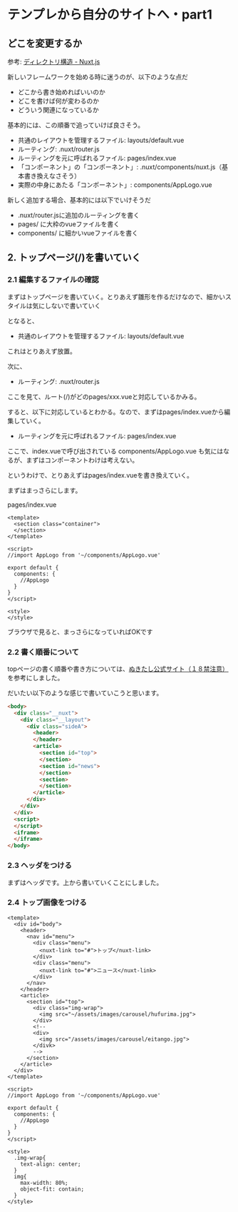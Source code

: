 # テンプレから自分のサイトへ・part1

## どこを変更するか
参考: [ディレクトリ構造 - Nuxt.js](https://ja.nuxtjs.org/guide/directory-structure/)

新しいフレームワークを始める時に迷うのが、以下のような点だ

- どこから書き始めればいいのか
- どこを書けば何が変わるのか
- どういう関連になっているか

基本的には、この順番で追っていけば良さそう。

- 共通のレイアウトを管理するファイル: layouts/default.vue
- ルーティング: .nuxt/router.js
- ルーティングを元に呼ばれるファイル: pages/index.vue 
- 「コンポーネント」の「コンポーネント」: .nuxt/components/nuxt.js（基本書き換えなさそう）
- 実際の中身にあたる「コンポーネント」: components/AppLogo.vue

新しく追加する場合、基本的には以下でいけそうだ

- .nuxt/router.jsに追加のルーティングを書く
- pages/ に大枠のvueファイルを書く
- components/ に細かいvueファイルを書く


## 2. トップページ(/)を書いていく

### 2.1 編集するファイルの確認

まずはトップページを書いていく。とりあえず雛形を作るだけなので、細かいスタイルは気にしないで書いていく

となると、

- 共通のレイアウトを管理するファイル: layouts/default.vue

これはとりあえず放置。

次に、

- ルーティング: .nuxt/router.js

ここを見て、ルート(/)がどのpages/xxx.vueと対応しているかみる。

すると、以下に対応しているとわかる。なので、まずはpages/index.vueから編集していく。

- ルーティングを元に呼ばれるファイル: pages/index.vue 

ここで、index.vueで呼び出されている components/AppLogo.vue も気にはなるが、まずはコンポーネントわけは考えない。

というわけで、とりあえずはpages/index.vueを書き換えていく。

まずはまっさらにします。

pages/index.vue

```vue
<template>
  <section class="container">
  </section>
</template>

<script>
//import AppLogo from '~/components/AppLogo.vue'

export default {
  components: {
    //AppLogo
  }
}
</script>

<style>
</style>
```

ブラウザで見ると、まっさらになっていればOKです

### 2.2 書く順番について
topページの書く順番や書き方については、[ぬきたし公式サイト（１８禁注意）](http://qruppo.com)を参考にしました。

だいたい以下のような感じで書いていこうと思います。

```html
<body>
  <div class="__nuxt">
    <div class="__layout">
      <div class="sideA">
        <header>
        </header>
        <article>
          <section id="top">
          </section>
          <section id="news">
          </section>
          <section>
          </section>
        </article>
      </div>
    </div>
  </div>
  <script>
  </script>
  <iframe>
  </iframe>
</body>
```

### 2.3 ヘッダをつける
まずはヘッダです。上から書いていくことにしました。

### 2.4 トップ画像をつける

```vue
<template>
  <div id="body">
    <header>
      <nav id="menu">
        <div class="menu">
          <nuxt-link to="#">トップ</nuxt-link>
        </div>
        <div class="menu">
          <nuxt-link to="#">ニュース</nuxt-link>
        </div>
      </nav>
    </header>
    <article>
      <section id="top">
        <div class="img-wrap">
          <img src="~/assets/images/carousel/hufurima.jpg">
        </div>
        <!--
        <div>
          <img src="/assets/images/carousel/eitango.jpg">
        </divk>
        -->
      </section>
    </article>
  </div>
</template>

<script>
//import AppLogo from '~/components/AppLogo.vue'

export default {
  components: {
    //AppLogo
  }
}
</script>

<style>
  .img-wrap{
    text-align: center;
  }
  img{
    max-width: 80%;
    object-fit: contain;
  }
</style>
```

